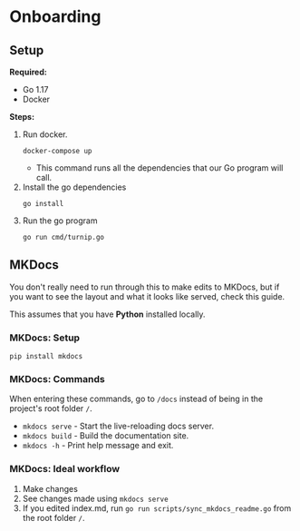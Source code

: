 # Onboarding

## Setup

**Required:**

- Go 1.17
- Docker


**Steps:**

1. Run docker.
    ```shell
    docker-compose up
    ```
    - This command runs all the dependencies that our Go program will call.
2. Install the go dependencies
    ```shell
    go install
    ```
3. Run the go program
    ```shell
    go run cmd/turnip.go
    ```

## MKDocs

You don't really need to run through this to make edits to MKDocs, but if you want to see the layout and what it looks
like served, check this guide.

This assumes that you have **Python** installed locally.

### MKDocs: Setup

```shell
pip install mkdocs
```

### MKDocs: Commands

When entering these commands, go to `/docs` instead of being in the project's root folder `/`.

* `mkdocs serve` - Start the live-reloading docs server.
* `mkdocs build` - Build the documentation site.
* `mkdocs -h` - Print help message and exit.

### MKDocs: Ideal workflow

1. Make changes
2. See changes made using `mkdocs serve`
3. If you edited index.md, run `go run scripts/sync_mkdocs_readme.go` from the root folder `/`.
